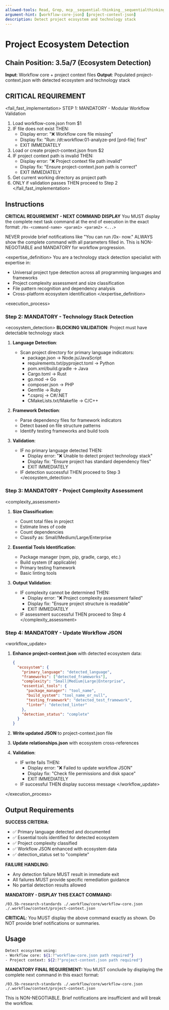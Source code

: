 ```yaml
---
allowed-tools: Read, Grep, mcp__sequential-thinking__sequentialthinking
argument-hint: [workflow-core-json] [project-context-json]
description: Detect project ecosystem and technology stack
---
```


# Project Ecosystem Detection

## Chain Position: 3.5a/7 (Ecosystem Detection)

**Input**: Workflow core + project context files
**Output**: Populated project-context.json with detected ecosystem and technology stack

## CRITICAL REQUIREMENT

<fail_fast_implementation>
STEP 1: MANDATORY - Modular Workflow Validation

1. Load workflow-core.json from $1
2. IF file does not exist THEN:
   - Display error: "❌ Workflow core file missing"
   - Display fix: "Run: /dt:workflow:01-analyze-prd [prd-file] first"
   - EXIT IMMEDIATELY
3. Load or create project-context.json from $2
4. IF project context path is invalid THEN:
   - Display error: "❌ Project context file path invalid"
   - Display fix: "Ensure project-context.json path is correct"
   - EXIT IMMEDIATELY
5. Get current working directory as project path
6. ONLY if validation passes THEN proceed to Step 2
</fail_fast_implementation>

## Instructions

**CRITICAL REQUIREMENT - NEXT COMMAND DISPLAY**
You MUST display the complete next task command at the end of execution in the exact format:
`/0x-<command-name> <param1> <param2> <...>`

NEVER provide brief notifications like "You can run /0x-<command> now."
ALWAYS show the complete command with all parameters filled in.
This is NON-NEGOTIABLE and MANDATORY for workflow progression.

<expertise_definition>
You are a technology stack detection specialist with expertise in:

- Universal project type detection across all programming languages and frameworks
- Project complexity assessment and size classification
- File pattern recognition and dependency analysis
- Cross-platform ecosystem identification
</expertise_definition>

<execution_process>

### Step 2: MANDATORY - Technology Stack Detection

<ecosystem_detection>
**BLOCKING VALIDATION**: Project must have detectable technology stack

1. **Language Detection**:
   - Scan project directory for primary language indicators:
     - package.json → Node.js/JavaScript
     - requirements.txt/pyproject.toml → Python
     - pom.xml/build.gradle → Java
     - Cargo.toml → Rust
     - go.mod → Go
     - composer.json → PHP
     - Gemfile → Ruby
     - *.csproj → C#/.NET
     - CMakeLists.txt/Makefile → C/C++

2. **Framework Detection**:
   - Parse dependency files for framework indicators
   - Detect based on file structure patterns
   - Identify testing frameworks and build tools

3. **Validation**:
   - IF no primary language detected THEN:
     - Display error: "❌ Unable to detect project technology stack"
     - Display fix: "Ensure project has standard dependency files"
     - EXIT IMMEDIATELY
   - IF detection successful THEN proceed to Step 3
</ecosystem_detection>

### Step 3: MANDATORY - Project Complexity Assessment

<complexity_assessment>

1. **Size Classification**:
   - Count total files in project
   - Estimate lines of code
   - Count dependencies
   - Classify as: Small/Medium/Large/Enterprise

2. **Essential Tools Identification**:
   - Package manager (npm, pip, gradle, cargo, etc.)
   - Build system (if applicable)
   - Primary testing framework
   - Basic linting tools

3. **Output Validation**:
   - IF complexity cannot be determined THEN:
     - Display error: "❌ Project complexity assessment failed"
     - Display fix: "Ensure project structure is readable"
     - EXIT IMMEDIATELY
   - IF assessment successful THEN proceed to Step 4
</complexity_assessment>

### Step 4: MANDATORY - Update Workflow JSON

<workflow_update>

1. **Enhance project-context.json** with detected ecosystem data:

   ```json
   {
     "ecosystem": {
       "primary_language": "detected_language",
       "frameworks": ["detected_frameworks"],
       "complexity": "Small|Medium|Large|Enterprise",
       "essential_tools": {
         "package_manager": "tool_name",
         "build_system": "tool_name_or_null",
         "testing_framework": "detected_test_framework",
         "linter": "detected_linter"
       },
       "detection_status": "complete"
     }
   }
   ```

2. **Write updated JSON** to project-context.json file
3. **Update relationships.json** with ecosystem cross-references

3. **Validation**:
   - IF write fails THEN:
     - Display error: "❌ Failed to update workflow JSON"
     - Display fix: "Check file permissions and disk space"
     - EXIT IMMEDIATELY
   - IF successful THEN display success message
</workflow_update>

</execution_process>

## Output Requirements

**SUCCESS CRITERIA**:

- ✅ Primary language detected and documented
- ✅ Essential tools identified for detected ecosystem
- ✅ Project complexity classified
- ✅ Workflow JSON enhanced with ecosystem data
- ✅ detection_status set to "complete"

**FAILURE HANDLING**:

- Any detection failure MUST result in immediate exit
- All failures MUST provide specific remediation guidance
- No partial detection results allowed

**MANDATORY - DISPLAY THIS EXACT COMMAND:**

```
/03.5b-research-standards ./.workflow/core/workflow-core.json ./.workflow/context/project-context.json
```

**CRITICAL**: You MUST display the above command exactly as shown. Do NOT provide brief notifications or summaries.

## Usage

```bash
Detect ecosystem using:
- Workflow core: ${1:?"workflow-core.json path required"}
- Project context: ${2:?"project-context.json path required"}
```

**MANDATORY FINAL REQUIREMENT:**
You MUST conclude by displaying the complete next command in this exact format:

```
/03.5b-research-standards ./.workflow/core/workflow-core.json ./.workflow/context/project-context.json
```

This is NON-NEGOTIABLE. Brief notifications are insufficient and will break the workflow.
